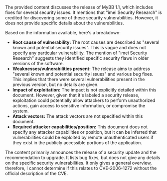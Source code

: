 The provided content discusses the release of MyBB 1.1, which includes fixes for several security issues. It mentions that "imei Security Research" is credited for discovering some of these security vulnerabilities. However, it does not provide specific details about the vulnerabilities.

Based on the information available, here's a breakdown:

*   **Root cause of vulnerability:**  The root causes are described as "several known and potential security issues". This is vague and does not specify any particular vulnerability. The mention of "imei Security Research" suggests they identified specific security flaws in older versions of the software.
*   **Weaknesses/vulnerabilities present:** The release aims to address "several known and potential security issues" and various bug fixes. This implies that there were several vulnerabilities present in the previous version, but no details are given.
*   **Impact of exploitation:** The impact is not explicitly detailed within this document. However, given that it's labeled a security release, exploitation could potentially allow attackers to perform unauthorized actions, gain access to sensitive information, or compromise the system.
*   **Attack vectors:** The attack vectors are not specified within this document.
*   **Required attacker capabilities/position:** This document does not specify any attacker capabilities or position, but it can be inferred that vulnerabilities could be exploited by remote unauthenticated users if they exist in the publicly accessible portions of the application.

The content primarily announces the release of a security update and the recommendation to upgrade. It lists bug fixes, but does not give any details on the specific security vulnerabilities. It only gives a general overview, therefore, I cannot determine if this relates to CVE-2006-1272 without the official description of the CVE.